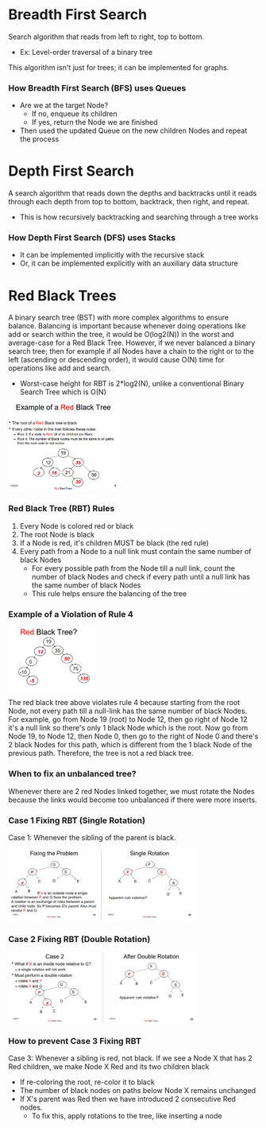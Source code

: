 # Breadth First Search
Search algorithm that reads from left to right, top to bottom.
- Ex: Level-order traversal of a binary tree

This algorithm isn't just for trees; it can be implemented for graphs.

### How Breadth First Search (BFS) uses Queues
- Are we at the target Node?
	- If no, enqueue its children
	- If yes, return the Node we are finished
- Then used the updated Queue on the new children Nodes and repeat the process

# Depth First Search
A search algorithm that reads down the depths and backtracks until it reads
through each depth from top to bottom, backtrack, then right, and repeat.
- This is how recursively backtracking and searching through a tree works

### How Depth First Search (DFS) uses Stacks
- It can be implemented implicitly with the recursive stack
- Or, it can be implemented explicitly with an auxiliary data structure

# Red Black Trees
A binary search tree (BST) with more complex algorithms to ensure balance. Balancing is important because whenever doing operations like add or search within the tree, it would be O(log2(N)) in the worst and average-case for a Red Black Tree. However, if we never balanced a binary search tree; then for example if all Nodes have a chain to the right or to the left (ascending or descending order), it would cause O(N) time for operations like add and search.
- Worst-case height for RBT is 2*log2(N), unlike a conventional Binary Search Tree which is O(N)

<img src="images/rbt_example.png" height="45%" width="45%"></img>

### Red Black Tree (RBT) Rules
1. Every Node is colored red or black
2. The root Node is black
3. If a Node is red, it's children MUST be black (the red rule)
4. Every path from a Node to a null link must contain the same number of black Nodes
	- For every possible path from the Node till a null link, count the number of black Nodes and check if every path until a null link has the same number of black Nodes
	- This rule helps ensure the balancing of the tree
	
### Example of a Violation of Rule 4
<img src="images/non_rbt_example.png" height="35%" width="35%"></img>

The red black tree above violates rule 4 because starting from the root Node, not every path till a null-link has the same number of black Nodes. For example, go from Node 19 (root) to Node 12, then go right of Node 12 it's a null link so there's only 1 black Node which is the root. Now go from Node 19, to Node 12, then Node 0, then go to the right of Node 0 and there's 2 black Nodes for this path, which is different from the 1 black Node of the previous path. Therefore, the tree is not a red black tree.

### When to fix an unbalanced tree?
Whenever there are 2 red Nodes linked together, we must rotate the Nodes because the links would become too unbalanced if there were more inserts.

### Case 1 Fixing RBT (Single Rotation)
Case 1: Whenever the sibling of the parent is black.

<img src="images/case1_fixing_rbt.png" height="75%" width="75%"></img>

### Case 2 Fixing RBT (Double Rotation)
<img src="images/case2_fixing_rbt.png" height="75%" width="75%"></img>

### How to prevent Case 3 Fixing RBT
Case 3: Whenever a sibling is red, not black.
If we see a Node X that has 2 Red children, we make Node X Red and its two children black
- If re-coloring the root, re-color it to black
- The number of black nodes on paths below Node X remains
unchanged
- If X's parent was Red then we have introduced 2
consecutive Red nodes.
	- To fix this, apply rotations to the tree, like inserting a node
